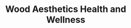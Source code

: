 ---
title: "Wood Aesthetics Health and Wellness"
url: /gilbert/wood-aesthetics-health-and-wellness/
shop: beauty
---